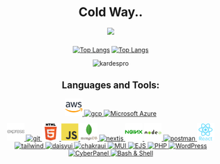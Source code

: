 <h1 align="center">Cold Way..</h1>
<div align="center">
   <a href="https://discord.com/users/682607343707488388" target="_blank">
      <img src="https://lanyard-profile-readme.vercel.app/api/682607343707488388?theme=light&bg=809ecf&animated=false&hideDiscrim=true&borderRadius=30px&idleMessage=Probably%20doing%20something%20else">
   </a>


### 


[![Top Langs](https://github-readme-stats.vercel.app/api?username=kardespro&theme=synthwave&show_icons=true)](https://github.com/kardespro/kardespro?old_theme=react)
[![Top Langs](https://github-readme-stats.vercel.app/api/top-langs/?username=kardespro&hide=javascript,html,nodejs&show_icons=true&theme=react)](https://github.com/kardespro/kardespro)

<img src="https://komarev.com/ghpvc/?username=kardespro&label=Viewers&color=0066ff" alt="kardespro" />


<h2 align="center">Languages and Tools:</h2>

<a href="https://aws.amazon.com" target="_blank"> <img src="https://raw.githubusercontent.com/devicons/devicon/master/icons/amazonwebservices/amazonwebservices-original-wordmark.svg" alt="aws" width="40" height="40"/> </a>
<a href="https://cloud.google.com" target="_blank"> <img src="https://www.vectorlogo.zone/logos/google_cloud/google_cloud-icon.svg" alt="gcp" width="40" height="40"/> </a> 
<a href="https://azure.microsoft.com" target="_blank"> <img src="https://upload.wikimedia.org/wikipedia/commons/thumb/a/a8/Microsoft_Azure_Logo.svg/374px-Microsoft_Azure_Logo.svg.png" alt="Microsoft Azure" width="60" height="40"/> </a> 

<a href="https://expressjs.com" target="_blank"> <img src="https://raw.githubusercontent.com/devicons/devicon/master/icons/express/express-original-wordmark.svg" alt="express" width="40" height="40"/> </a>
<a href="https://git-scm.com/" target="_blank"> <img src="https://www.vectorlogo.zone/logos/git-scm/git-scm-icon.svg" alt="git" width="40" height="40"/> </a> 
<a href="https://www.w3.org/html/" target="_blank"> <img src="https://raw.githubusercontent.com/devicons/devicon/master/icons/html5/html5-original-wordmark.svg" alt="html5" width="40" height="40"/> </a>
<a href="https://developer.mozilla.org/en-US/docs/Web/JavaScript" target="_blank"> <img src="https://raw.githubusercontent.com/devicons/devicon/master/icons/javascript/javascript-original.svg" alt="javascript" width="40" height="40"/>
<a href="https://www.mongodb.com/" target="_blank"> <img src="https://raw.githubusercontent.com/devicons/devicon/master/icons/mongodb/mongodb-original-wordmark.svg" alt="mongodb" width="40" height="40"/> </a>
<a href="https://nextjs.org/" target="_blank"> <img src="https://cdn.worldvectorlogo.com/logos/nextjs-3.svg" alt="nextjs" width="40" height="40"/> </a> 
<a href="https://www.nginx.com" target="_blank"> <img src="https://raw.githubusercontent.com/devicons/devicon/master/icons/nginx/nginx-original.svg" alt="nginx" width="40" height="40"/> </a>
<a href="https://nodejs.org" target="_blank"> <img src="https://raw.githubusercontent.com/devicons/devicon/master/icons/nodejs/nodejs-original-wordmark.svg" alt="nodejs" width="40" height="40"/> </a> 
<a href="https://postman.com" target="_blank"> <img src="https://www.vectorlogo.zone/logos/getpostman/getpostman-icon.svg" alt="postman" width="40" height="40"/> </a>
<a href="https://reactjs.org/" target="_blank"> <img src="https://raw.githubusercontent.com/devicons/devicon/master/icons/react/react-original-wordmark.svg" alt="react" width="40" height="40"/> </a>
<a href="https://tailwindcss.com/" target="_blank"> <img src="https://www.vectorlogo.zone/logos/tailwindcss/tailwindcss-icon.svg" alt="tailwind" width="40" height="40"/> </a> 
<a href="https://daisyui.com/" target="_blank"> <img src="https://daisyui.com/favicon.ico" alt="daisyui" width="40" height="40"/> </a> 
<a href="https://chakra-ui.com/" target="_blank"> <img src="https://chakra-ui.com/favicon.png" alt="chakraui" width="40" height="40"/> </a> 
<a href="https://mui.com" target="_blank"> <img src="https://mui.com/static/logo.png" alt="MUI" width="40" height="40"/> </a> 
<a href="https://ejs.co" target="_blank"> <img src="https://cdn.icon-icons.com/icons2/2107/PNG/512/file_type_ejs_icon_130626.png" alt="EJS" width="40" height="40"/> </a> 
<a href="https://php.net" target="_blank"> <img src="https://www.php.net/favicon.ico" alt="PHP" width="40" height="40"/> </a> 
<a href="https://wordpress.com" target="_blank"> <img src="https://upload.wikimedia.org/wikipedia/commons/thumb/9/98/WordPress_blue_logo.svg/1024px-WordPress_blue_logo.svg.png?20170312030453" alt="WordPress" width="40" height="40"/> </a> 
<a href="https://cyberpanel.net" target="_blank"> <img src="https://encrypted-tbn0.gstatic.com/images?q=tbn:ANd9GcSVon3Ixa3NVfEdYwmNJzbDFF7cpQpSNxs2Og&usqp=CAU" alt="CyberPanel" width="40" height="40"/> </a> 
<a href="https://www.gnu.org/software/bash/" target="_blank"> <img src="https://icon2.cleanpng.com/20180705/o/kisspng-bash-shell-script-command-line-interface-z-shell-5b3df571c35554.1325498915307871858001.jpg" alt="Bash & Shell" width="40" height="40"/> </a> 





 
